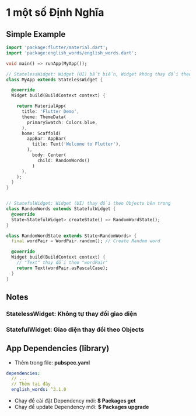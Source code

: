# 1 một số Định Nghĩa

## Simple Example

```dart
import 'package:flutter/material.dart';
import 'package:english_words/english_words.dart';

void main() => runApp(MyApp());

// StatelessWidget: Widget (UI) bất biến, Widget không thay đổi theo Objects
class MyApp extends StatelessWidget {

  @override
  Widget build(BuildContext context) {

    return MaterialApp(
      title: 'Flutter Demo',
      theme: ThemeData(
        primarySwatch: Colors.blue,
      ),
      home: Scaffold(
        appBar: AppBar(
          title: Text('Welcome to Flutter'),
        ),
          body: Center(
            child: RandomWords()
          )
      ),
    );
  }
}


// StatefulWidget: Widget (UI) thay đổi theo Objects bên trong
class RandomWords extends StatefulWidget {
  @override
  State<StatefulWidget> createState() => RandomWordState();
}

class RandomWordState extends State<RandomWords> {
  final wordPair = WordPair.random(); // Create Random word

  @override
  Widget build(BuildContext context) {
    // "Text" thay đổi theo "wordPair"
    return Text(wordPair.asPascalCase);
  }
}
```

## Notes

### StatelessWidget: Không tự thay đổi giao diện

### StatefulWidget: Giao diện thay đổi theo Objects

## App Dependencies (library)

- Thêm trong file: **pubspec.yaml**

```yaml
dependencies:
  // ...
  // Thêm tại đây
  english_words: ^3.1.0
```

- Chạy để cài đặt Dependency mới: **$ Packages get**
- Chạy để update Dependency mới: **$ Packages upgrade**
